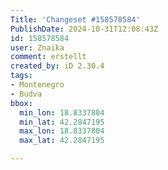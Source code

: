 ```yaml
---
Title: 'Changeset #158578584'
PublishDate: 2024-10-31T12:08:43Z
id: 158578584
user: Znaika
comment: erstellt
created_by: iD 2.30.4
tags:
- Montenegro
- Budva
bbox:
  min_lon: 18.8337804
  min_lat: 42.2847195
  max_lon: 18.8337804
  max_lat: 42.2847195

---
```

